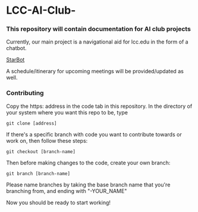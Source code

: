 # LCC-AI-Club-
### This repository will contain documentation for AI club projects

Currently, our main project is a navigational aid for lcc.edu in the form of a chatbot.

[StarBot](./AIClubWebProject/README.md)

A schedule/itinerary for upcoming meetings will be provided/updated as well.

### Contributing

Copy the https: address in the code tab in this repository. In the directory of your system where you want this repo to be, type 

`git clone [address]`

If there's a specific branch with code you want to contribute towards or work on, then follow these steps:

`git checkout [branch-name]`

Then before making changes to the code, create your own branch:

`git branch [branch-name]`

Please name branches by taking the base branch name that you're branching from, and ending with "-YOUR_NAME"

Now you should be ready to start working!
